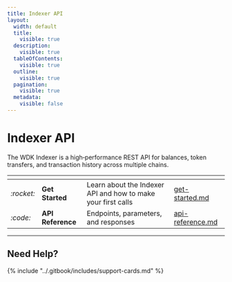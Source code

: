 ```yaml
---
title: Indexer API
layout:
  width: default
  title:
    visible: true
  description:
    visible: true
  tableOfContents:
    visible: true
  outline:
    visible: true
  pagination:
    visible: true
  metadata:
    visible: false
---
```


# Indexer API

The WDK Indexer is a high‑performance REST API for balances, token transfers, and transaction history across multiple chains.

<table data-card-size="large" data-view="cards">
	<thead>
		<tr>
			<th></th>
			<th></th>
			<th></th>
			<th data-hidden data-card-target data-type="content-ref"></th>
		</tr>
	</thead>
	<tbody>
		<tr>
			<td>
				<i class="fa-rocket">:rocket:</i>
			</td>
			<td>
				<strong>Get Started</strong>
			</td>
        <td>Learn about the Indexer API and how to make your first calls</td>
			<td>
				<a href="./get-started.md">get-started.md</a>
			</td>
		</tr>
		<tr>
			<td>
				<i class="fa-code">:code:</i>
			</td>
			<td>
				<strong>API Reference</strong>
			</td>
        <td>Endpoints, parameters, and responses</td>
			<td>
				<a href="./api-reference.md">api-reference.md</a>
			</td>
		</tr>
	</tbody>
</table>

***

## Need Help?

{% include "../.gitbook/includes/support-cards.md" %}
